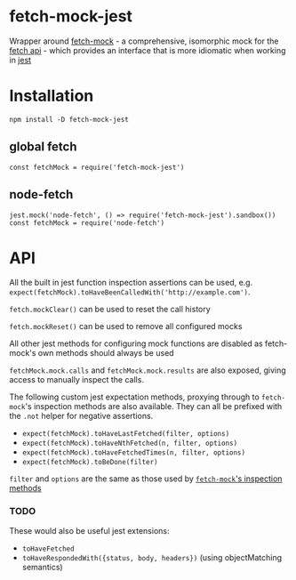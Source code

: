 # fetch-mock-jest

Wrapper around [fetch-mock](http://www.wheresrhys.co.uk/fetch-mock) - a comprehensive, isomorphic mock for the [fetch api](https://developer.mozilla.org/en-US/docs/Web/API/Fetch_API) - which provides an interface that is more idiomatic when working in [jest](https://jestjs.io)

# Installation

`npm install -D fetch-mock-jest`

## global fetch

`const fetchMock = require('fetch-mock-jest')`

## node-fetch

```
jest.mock('node-fetch', () => require('fetch-mock-jest').sandbox())
const fetchMock = require('node-fetch')
```

# API

All the built in jest function inspection assertions can be used, e.g. `expect(fetchMock).toHaveBeenCalledWith('http://example.com')`. 

`fetch.mockClear()` can be used to reset the call history

`fetch.mockReset()` can be used to remove all configured mocks

All other jest methods for configuring mock functions are disabled as fetch-mock's own methods should always be used

`fetchMock.mock.calls` and `fetchMock.mock.results` are also exposed, giving access to manually inspect the calls.

The following custom jest expectation methods, proxying through to `fetch-mock`'s inspection methods are also available. They can all be prefixed with the `.not` helper for negative assertions.

- `expect(fetchMock).toHaveLastFetched(filter, options)`
- `expect(fetchMock).toHaveNthFetched(n, filter, options)`
- `expect(fetchMock).toHaveFetchedTimes(n, filter, options)`
- `expect(fetchMock).toBeDone(filter)`

`filter` and `options` are the same as those used by [`fetch-mock`'s inspection methods](http://www.wheresrhys.co.uk/fetch-mock/#api-inspectionfundamentals)

### TODO

These would also be useful jest extensions:
- `toHaveFetched`
- `toHaveRespondedWith({status, body, headers})` (using objectMatching semantics)
